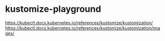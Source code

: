 # kustomize-playground

https://kubectl.docs.kubernetes.io/references/kustomize/kustomization/ 
https://kubectl.docs.kubernetes.io/references/kustomize/kustomization/images/

